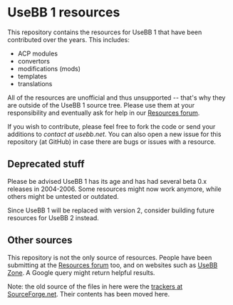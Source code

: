UseBB 1 resources
=================

This repository contains the resources for UseBB 1 that have been contributed over the years. This includes:

* ACP modules
* convertors
* modifications (mods)
* templates
* translations

All of the resources are unofficial and thus unsupported -- that's why they are outside of the UseBB 1 source tree. Please use them at your responsibility and eventually ask for help in our [Resources forum](http://www.usebb.net/community/forum-10.html).

If you wish to contribute, please feel free to fork the code or send your additions to *contact at usebb.net*. You can also open a new issue for this repository (at GitHub) in case there are bugs or issues with a resource.

Deprecated stuff
----------------

Please be advised UseBB 1 has its age and has had several beta 0.x releases in 2004-2006. Some resources might now work anymore, while others might be untested or outdated.

Since UseBB 1 will be replaced with version 2, consider building future resources for UseBB 2 instead.

Other sources
-------------

This repository is not the only source of resources. People have been submitting at the [Resources forum](http://www.usebb.net/community/forum-10.html) too, and on websites such as [UseBB Zone](http://usebbzone.com/). A Google query might return helpful results.

Note: the old source of the files in here were the [trackers at SourceForge.net](http://sourceforge.net/tracker/?group_id=93103). Their contents has been moved here.
